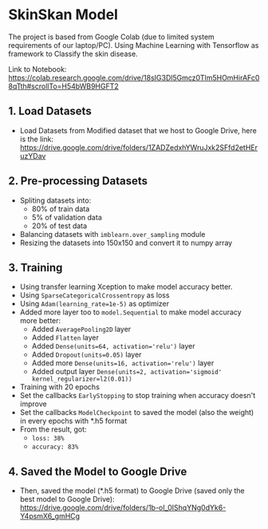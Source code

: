 # SkinSkan Model 

The project is based from Google Colab (due to limited system requirements of our laptop/PC). Using Machine Learning with Tensorflow as framework to Classify the skin disease. 

Link to Notebook: <br>
https://colab.research.google.com/drive/18sIG3Dl5Gmcz0Tlm5HOmHirAFc08qTth#scrollTo=H54bWB9HGFT2

## 1. Load Datasets 
  - Load Datasets from Modified dataset that we host to Google Drive, here is the link: <br> https://drive.google.com/drive/folders/1ZADZedxhYWruJxk2SFfd2etHEruzYDav

## 2. Pre-processing Datasets
  - Spliting datasets into:
    - 80% of train data
    - 5% of validation data
    - 20% of test data
  - Balancing datasets with `imblearn.over_sampling` module
  - Resizing the datasets into 150x150 and convert it to numpy array

## 3. Training

   - Using transfer learning Xception to make model accuracy better.
   - Using `SparseCategoricalCrossentropy` as loss
   - Using `Adam(learning_rate=1e-5)` as optimizer 
   - Added more layer too to `model.Sequential` to make model accuracy more better:
     -  Added `AveragePooling2D` layer
     -  Added `Flatten` layer
     -  Added `Dense(units=64, activation='relu')` layer 
     -  Added `Dropout(units=0.05)` layer
     -  Added more `Dense(units=16, activation='relu')` layer
     -  Added output layer `Dense(units=2, activation='sigmoid' kernel_regularizer=l2(0.01))`
  - Training with 20 epochs
  - Set the callbacks `EarlyStopping` to stop training when accuracy doesn't improve
  - Set the callbacks `ModelCheckpoint` to saved the model (also the weight) in every epochs with *.h5 format  
  - From the result, got:
    - `loss: 38%`
    - `accuracy: 83%`

## 4. Saved the Model to Google Drive

  - Then, saved the model (*.h5 format) to Google Drive (saved only the best model to Google Drive):<br>
https://drive.google.com/drive/folders/1b-oI_0IShqYNg0dYk6-Y4psmX6_gmHCg
